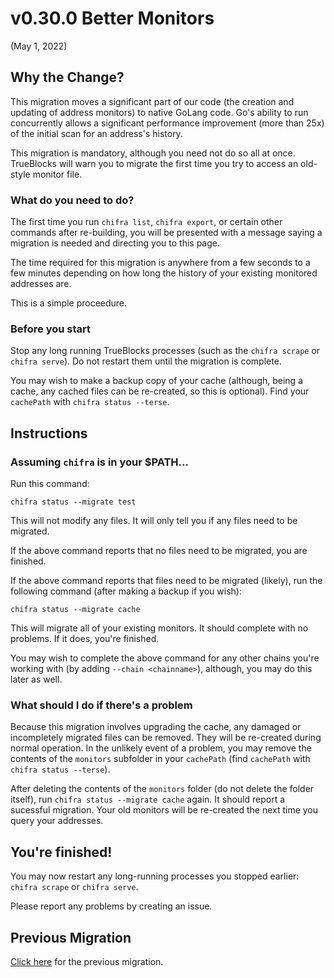 # v0.30.0 Better Monitors

(May 1, 2022)

## Why the Change?

This migration moves a significant part of our code (the creation and updating of address monitors) to native GoLang code. Go's ability to run concurrently allows a significant performance improvement (more than 25x) of the initial scan for an address's history.

This migration is mandatory, although you need not do so all at once. TrueBlocks will warn you to migrate the first time you try to access an old-style monitor file.

### What do you need to do?

The first time you run `chifra list`, `chifra export`, or certain other commands after re-building, you will be presented with a message saying a migration is needed and directing you to this page.

The time required for this migration is anywhere from a few seconds to a few minutes depending on how long the history of your existing monitored addresses are.

This is a simple proceedure.

### Before you start

Stop any long running TrueBlocks processes (such as the `chifra scrape` or `chifra serve`). Do not restart them until the migration is complete.

You may wish to make a backup copy of your cache (although, being a cache, any cached files can be re-created, so this is optional). Find your `cachePath` with `chifra status --terse`.

## Instructions

### Assuming `chifra` is in your $PATH...

Run this command:

```
chifra status --migrate test
```

This will not modify any files. It will only tell you if any files need to be migrated.

If the above command reports that no files need to be migrated, you are finished.

If the above command reports that files need to be migrated (likely), run the following command (after making a backup if you wish):

```
chifra status --migrate cache
```

This will migrate all of your existing monitors. It should complete with no problems. If it does, you're finished.

You may wish to complete the above command for any other chains you're working with (by adding `--chain <chainname>`), although, you may do this later as well.

### What should I do if there's a problem

Because this migration involves upgrading the cache, any damaged or incompletely migrated files can be removed. They will be re-created during normal operation. In the unlikely event of a problem, you may remove the contents of the `monitors` subfolder in your `cachePath` (find `cachePath` with `chifra status --terse`).

After deleting the contents of the `monitors` folder (do not delete the folder itself), run `chifra status --migrate cache` again. It should report a sucessful migration. Your old monitors will be re-created the next time you query your addresses.

## You're finished!

You may now restart any long-running processes you stopped earlier: `chifra scrape` or `chifra serve`.

Please report any problems by creating an issue.

## Previous Migration

[Click here](./README-v0.27.0.md) for the previous migration.
